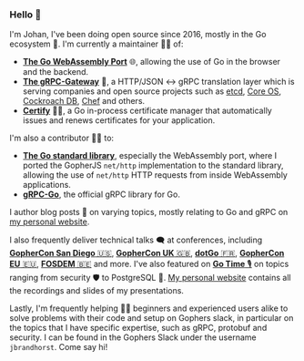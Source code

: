 ### Hello :wave:

I'm Johan, I've been doing open source since 2016, mostly in the Go ecosystem 🐻. I'm currently a maintainer 👨‍🔧 of:

- [**The Go WebAssembly Port**](https://github.com/golang/go/wiki/WebAssembly) 🌐, allowing the use of Go in the browser and the backend.
- [**The gRPC-Gateway**](https://github.com/grpc-ecosystem/grpc-gateway) 🌉, a HTTP/JSON <-> gRPC translation layer which is serving companies and open source projects such as [etcd](https://github.com/etcd-io/etcd/blob/master/Documentation/dev-guide/api_grpc_gateway.md), [Core OS](https://coreos.com/blog/grpc-protobufs-swagger.html), [Cockroach DB](https://www.cockroachlabs.com/), [Chef](https://www.chef.io/) and others.
- [**Certify**](https://github.com/johanbrandhorst/certify) 👨‍⚖️, a Go in-process certificate manager that automatically issues and renews certificates for your application.

I'm also a contributor 👨‍💻 to:

- [**The Go standard library**](https://github.com/golang/go), especially the WebAssembly port, where I ported the GopherJS `net/http` implementation to the standard library, allowing the use of `net/http` HTTP requests from inside WebAssembly applications.
- [**gRPC-Go**](https://github.com/grpc/grpc-go), the official gRPC library for Go.

I author blog posts 📰 on varying topics, mostly relating to Go and gRPC on [my personal website](https://jbrandhorst.com).

I also frequently deliver technical talks 🗨️ at conferences, including [**GopherCon San Diego** 🇺🇸](https://www.gophercon.com), [**GopherCon UK** 🇬🇧](https://www.gophercon.co.uk), [**dotGo** 🇫🇷](https://www.dotgo.eu), [**GopherCon EU** 🇪🇺](https://gophercon.berlin/), [**FOSDEM** 🇧🇪](https://fosdem.org) and more. I've also featured on [**Go Time** 🎙️](https://changelog.com/gotime) on topics ranging from security 🛡️ to PostgreSQL 🐘. [My personal website](https://jbrandhorst.com/page/presentations) contains all the recordings and slides of my presentations.

Lastly, I'm frequently helping 👨‍🏫 beginners and experienced users alike to solve problems with their code and setup on Gophers slack, in particular on the topics that I have specific expertise, such as gRPC, protobuf and security. I can be found in the Gophers Slack under the username `jbrandhorst`. Come say hi!
